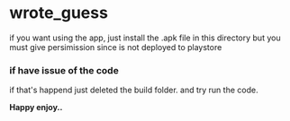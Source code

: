 # wrote_guess

if you want using the app, just install the .apk file in this directory but you must give persimission since is not deployed to playstore

### if have issue of the code
if that's happend just deleted the build folder. and try run the code. 

**Happy enjoy..**
